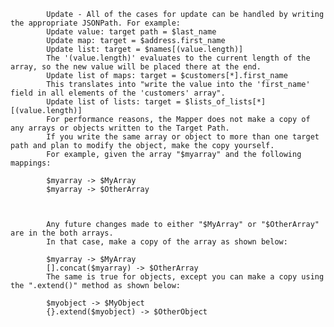 

            Update - All of the cases for update can be handled by writing the appropriate JSONPath. For example:
            Update value: target path = $last_name
            Update map: target = $address.first_name
            Update list: target = $names[(value.length)]
            The '(value.length)' evaluates to the current length of the array, so the new value will be placed there at the end.
            Update list of maps: target = $customers[*].first_name
            This translates into "write the value into the 'first_name' field in all elements of the 'customers' array".
            Update list of lists: target = $lists_of_lists[*][(value.length)]
            For performance reasons, the Mapper does not make a copy of any arrays or objects written to the Target Path.
            If you write the same array or object to more than one target path and plan to modify the object, make the copy yourself. 
            For example, given the array "$myarray" and the following mappings:

            $myarray -> $MyArray
            $myarray -> $OtherArray



            Any future changes made to either "$MyArray" or "$OtherArray" are in the both arrays.
            In that case, make a copy of the array as shown below:

            $myarray -> $MyArray
            [].concat($myarray) -> $OtherArray
            The same is true for objects, except you can make a copy using the ".extend()" method as shown below:

            $myobject -> $MyObject
            {}.extend($myobject) -> $OtherObject
